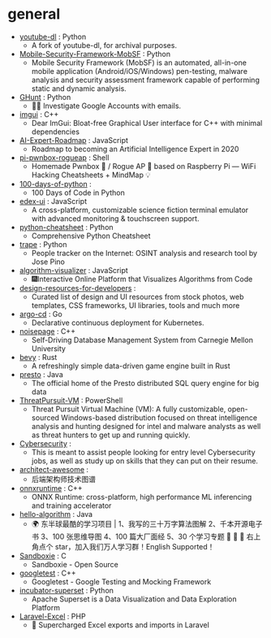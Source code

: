 # general
- [youtube-dl](https://github.com/l1ving/youtube-dl) : Python
  - A fork of youtube-dl, for archival purposes.
- [Mobile-Security-Framework-MobSF](https://github.com/MobSF/Mobile-Security-Framework-MobSF) : Python
  - Mobile Security Framework (MobSF) is an automated, all-in-one mobile application (Android/iOS/Windows) pen-testing, malware analysis and security assessment framework capable of performing static and dynamic analysis.
- [GHunt](https://github.com/mxrch/GHunt) : Python
  - 🕵️‍♂️ Investigate Google Accounts with emails.
- [imgui](https://github.com/ocornut/imgui) : C++
  - Dear ImGui: Bloat-free Graphical User interface for C++ with minimal dependencies
- [AI-Expert-Roadmap](https://github.com/AMAI-GmbH/AI-Expert-Roadmap) : JavaScript
  - Roadmap to becoming an Artificial Intelligence Expert in 2020
- [pi-pwnbox-rogueap](https://github.com/koutto/pi-pwnbox-rogueap) : Shell
  - Homemade Pwnbox 🚀 / Rogue AP 📡 based on Raspberry Pi — WiFi Hacking Cheatsheets + MindMap 💡
- [100-days-of-python](https://github.com/appbrewery/100-days-of-python) : 
  - 100 Days of Code in Python
- [edex-ui](https://github.com/GitSquared/edex-ui) : JavaScript
  - A cross-platform, customizable science fiction terminal emulator with advanced monitoring & touchscreen support.
- [python-cheatsheet](https://github.com/gto76/python-cheatsheet) : Python
  - Comprehensive Python Cheatsheet
- [trape](https://github.com/jofpin/trape) : Python
  - People tracker on the Internet: OSINT analysis and research tool by Jose Pino
- [algorithm-visualizer](https://github.com/algorithm-visualizer/algorithm-visualizer) : JavaScript
  - 🎆Interactive Online Platform that Visualizes Algorithms from Code
- [design-resources-for-developers](https://github.com/bradtraversy/design-resources-for-developers) : 
  - Curated list of design and UI resources from stock photos, web templates, CSS frameworks, UI libraries, tools and much more
- [argo-cd](https://github.com/argoproj/argo-cd) : Go
  - Declarative continuous deployment for Kubernetes.
- [noisepage](https://github.com/cmu-db/noisepage) : C++
  - Self-Driving Database Management System from Carnegie Mellon University
- [bevy](https://github.com/bevyengine/bevy) : Rust
  - A refreshingly simple data-driven game engine built in Rust
- [presto](https://github.com/prestodb/presto) : Java
  - The official home of the Presto distributed SQL query engine for big data
- [ThreatPursuit-VM](https://github.com/fireeye/ThreatPursuit-VM) : PowerShell
  - Threat Pursuit Virtual Machine (VM): A fully customizable, open-sourced Windows-based distribution focused on threat intelligence analysis and hunting designed for intel and malware analysts as well as threat hunters to get up and running quickly.
- [Cybersecurity](https://github.com/harisqazi1/Cybersecurity) : 
  - This is meant to assist people looking for entry level Cybersecurity jobs, as well as study up on skills that they can put on their resume.
- [architect-awesome](https://github.com/xingshaocheng/architect-awesome) : 
  - 后端架构师技术图谱
- [onnxruntime](https://github.com/microsoft/onnxruntime) : C++
  - ONNX Runtime: cross-platform, high performance ML inferencing and training accelerator
- [hello-algorithm](https://github.com/geekxh/hello-algorithm) : Java
  - 🌍 东半球最酷的学习项目 | 1、我写的三十万字算法图解 2、千本开源电子书 3、100 张思维导图 4、100 篇大厂面经 5、30 个学习专题 🚀 🚀 🚀 右上角点个 star，加入我们万人学习群！English Supported！
- [Sandboxie](https://github.com/sandboxie-plus/Sandboxie) : C
  - Sandboxie - Open Source
- [googletest](https://github.com/google/googletest) : C++
  - Googletest - Google Testing and Mocking Framework
- [incubator-superset](https://github.com/apache/incubator-superset) : Python
  - Apache Superset is a Data Visualization and Data Exploration Platform
- [Laravel-Excel](https://github.com/Maatwebsite/Laravel-Excel) : PHP
  - 🚀 Supercharged Excel exports and imports in Laravel
